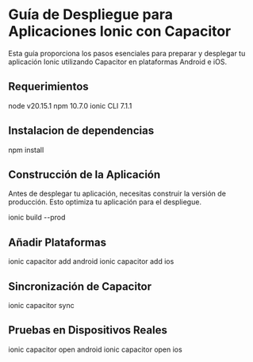 # Guía de Despliegue para Aplicaciones Ionic con Capacitor

Esta guía proporciona los pasos esenciales para preparar y desplegar tu aplicación Ionic utilizando Capacitor en plataformas Android e iOS.

## Requerimientos
node v20.15.1
npm 10.7.0
ionic CLI 7.1.1

## Instalacion de dependencias
npm install

## Construcción de la Aplicación

Antes de desplegar tu aplicación, necesitas construir la versión de producción. Esto optimiza tu aplicación para el despliegue.

ionic build --prod

## Añadir Plataformas

ionic capacitor add android
ionic capacitor add ios

## Sincronización de Capacitor
ionic capacitor sync

## Pruebas en Dispositivos Reales
ionic capacitor open android
ionic capacitor open ios
